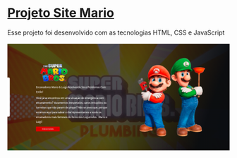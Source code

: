 # [ Projeto Site Mario](https://suzimaramoura.github.io/site-mario)
Esse projeto foi desenvolvido com as tecnologias HTML, CSS e JavaScript <br>
<br>
 <img src="assestes/imagem-readme (2).png" alt="Imagem do projeto" width="800" />
